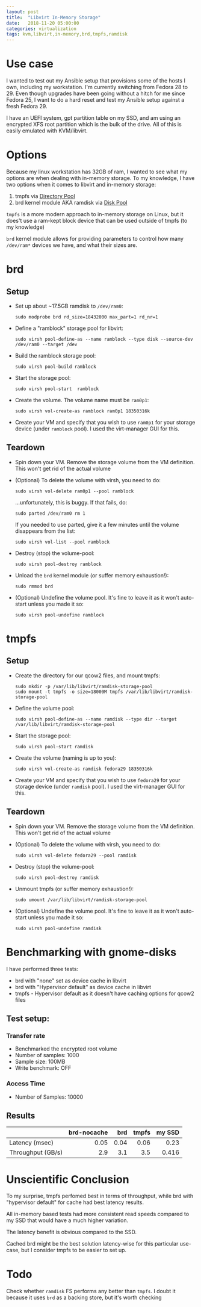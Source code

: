 ```yaml
---
layout: post
title:  "Libvirt In-Memory Storage"
date:   2018-11-20 05:00:00
categories: virtualization
tags: kvm,libvirt,in-memory,brd,tmpfs,ramdisk
---
```


# Use case

I wanted to test out my Ansible setup that provisions some of the hosts I own, including my workstation. I'm currently switching from Fedora 28 to 29. Even though upgrades have been going without a hitch for me since Fedora 25, I want to do a hard reset and test my Ansible setup against a fresh Fedora 29.

I have an UEFI system, gpt partition table on my SSD, and am using an encrypted XFS root partition which is the bulk of the drive. All of this is easily emulated with KVM/libvirt.

# Options

Because my linux workstation has 32GB of ram, I wanted to see what my options are when dealing with in-memory storage. To my knowledge, I have two options when it comes to libvirt and in-memory storage:

1. tmpfs via [Directory Pool][libvirt Directory Pool]
2. brd kernel module AKA ramdisk via [Disk Pool][libvirt Disk Pool]

`tmpfs` is a more modern approach to in-memory storage on Linux, but it does't use a ram-kept block device that can be used outside of tmpfs (to my knowledge)

`brd` kernel module allows for providing parameters to control how many `/dev/ram*` devices we have, and what their sizes are.

# brd

## Setup

* Set up about ~17.5GB ramdisk to `/dev/ram0`:

  ```
  sudo modprobe brd rd_size=18432000 max_part=1 rd_nr=1
  ```

* Define a "ramblock" storage pool for libvirt:

  ```
  sudo virsh pool-define-as --name ramblock --type disk --source-dev /dev/ram0 --target /dev
  ```

* Build the ramblock storage pool:

  ```
  sudo virsh pool-build ramblock
  ```

* Start the storage pool:

  ```
  sudo virsh pool-start  ramblock
  ```

* Create the volume. The volume name must be `ram0p1`:

  ```
  sudo virsh vol-create-as ramblock ram0p1 18350316k
  ```

* Create your VM and specify that you wish to use `ram0p1` for your storage device (under `ramblock` pool). I used the virt-manager GUI for this.

## Teardown
* Spin down your VM. Remove the storage volume from the VM definition. This won't get rid of the actual volume
* (Optional) To delete the volume with virsh, you need to do:

  ```
  sudo virsh vol-delete ram0p1 --pool ramblock
  ```

  ...unfortunately, this is buggy. If that fails, do:

  ```
  sudo parted /dev/ram0 rm 1
  ```

  If you needed to use parted, give it a few minutes until the volume disappears from the list:

  ```
  sudo virsh vol-list --pool ramblock
  ```

* Destroy (stop) the volume-pool:

  ```
  sudo virsh pool-destroy ramblock
  ```

* Unload the `brd` kernel module (or suffer memory exhaustion!):

  ```
  sudo rmmod brd
  ```

* (Optional) Undefine the volume pool. It's fine to leave it as it won't auto-start unless you made it so:

  ```
  sudo virsh pool-undefine ramblock
  ```

# tmpfs

## Setup
* Create the directory for our qcow2 files, and mount tmpfs:
  ```
  sudo mkdir -p /var/lib/libvirt/ramdisk-storage-pool
  sudo mount -t tmpfs -o size=18000M tmpfs /var/lib/libvirt/ramdisk-storage-pool
  ```

* Define the volume pool:

  ```
  sudo virsh pool-define-as --name ramdisk --type dir --target /var/lib/libvirt/ramdisk-storage-pool
  ```

* Start the storage pool:

  ```
  sudo virsh pool-start ramdisk
  ```

* Create the volume (naming is up to you):

  ```
  sudo virsh vol-create-as ramdisk fedora29 18350316k
  ```

* Create your VM and specify that you wish to use `fedora29` for your storage device (under `ramdisk` pool). I used the virt-manager GUI for this.


## Teardown
* Spin down your VM. Remove the storage volume from the VM definition. This won't get rid of the actual volume
* (Optional) To delete the volume with virsh, you need to do:

  ```
  sudo virsh vol-delete fedora29 --pool ramdisk
  ```

* Destroy (stop) the volume-pool:

  ```
  sudo virsh pool-destroy ramdisk
  ```

* Unmount tmpfs  (or suffer memory exhaustion!):

  ```
  sudo umount /var/lib/libvirt/ramdisk-storage-pool
  ```

* (Optional) Undefine the volume pool. It's fine to leave it as it won't auto-start unless you made it so:

  ```
  sudo virsh pool-undefine ramdisk
  ```

# Benchmarking with gnome-disks

I have performed three tests:
* brd with "none" set as device cache in libvirt
* brd with "Hypervisor default" as device cache in libvirt
* tmpfs - Hypervisor default as it doesn't have caching options for qcow2 files

## Test setup:

### Transfer rate
* Benchmarked the encrypted root volume
* Number of samples: 1000
* Sample size: 100MB
* Write benchmark: OFF

### Access Time
* Number of Samples: 10000

## Results

|                   | brd-nocache | brd  | tmpfs | my SSD |
| ----------------- |------------:| ----:| -----:| ------:|
| Latency (msec)    | 0.05        | 0.04 | 0.06  | 0.23   |
| Throughput (GB/s) | 2.9         | 3.1  | 3.5   | 0.416  |


# Unscientific Conclusion

To my surprise, tmpfs perfomed best in terms of throughput, while brd with "hypervisor default" for cache had best latency results.

All in-memory based tests had more consistent read speeds compared to my SSD that would have a much higher variation.

The latency benefit is obvious compared to the SSD.

Cached brd might be the best solution latency-wise for this particular use-case, but I consider tmpfs to be easier to set up.


# Todo
Check whether `ramdisk` FS performs any better than `tmpfs`. I doubt it because it uses `brd` as a backing store, but it's worth checking

[libvirt Directory Pool]: https://libvirt.org/storage.html#StorageBackendDir
[libvirt Disk Pool]: https://libvirt.org/storage.html#StorageBackendDisk
